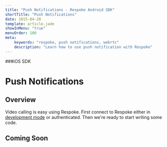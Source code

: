 ```yaml
---
title: "Push Notifications - Respoke Android SDK"
shortTitle: "Push Notifications"
date: 2015-04-20
template: article.jade
showInMenu: "true"
menuOrder: 100
meta:
    keywords: "respoke, push notifications, webrtc"
    description: "Learn how to use push notification with Respoke"
---
```


###iOS SDK
# Push Notifications

## Overview

Video calling is easy using Respoke. First connect to Respoke either in [development mode](/client/android/getting-started.html) or authenticated. Then we're ready to start writing some code.

## Coming Soon

